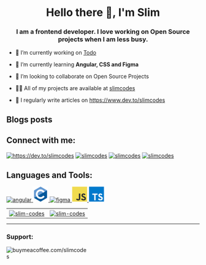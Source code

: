 <h1 align="center">Hello there 👋, I'm Slim</h1>
<h3 align="center">I am a frontend developer. I love working on Open Source projects when I am less busy.</h3>


- 🔭 I’m currently working on [Todo](https://www.github.com/slim-codes/todo)

- 🌱 I’m currently learning **Angular, CSS and Figma**

- 👯 I’m looking to collaborate on Open Source Projects

- 👨‍💻 All of my projects are available at [slimcodes](https://www.github.com/slim-codes)

- 📝 I regularly write articles on <https://www.dev.to/slimcodes>

### <h2 align="left"> Blogs posts </h2>
<!-- BLOG-POST-LIST:START -->
<!-- BLOG-POST-LIST:END -->

<h2 align="left">Connect with me:</h2>
<p align="left">
<a href="https://dev.to/https://dev.to/slimcodes" target="blank"><img align="center" src="https://raw.githubusercontent.com/rahuldkjain/github-profile-readme-generator/master/src/images/icons/Social/devto.svg" alt="https://dev.to/slimcodes" height="30" width="40" /></a>
<a href="https://twitter.com/slimcodes" target="blank"><img align="center" src="https://raw.githubusercontent.com/rahuldkjain/github-profile-readme-generator/master/src/images/icons/Social/twitter.svg" alt="slimcodes" height="30" width="40" /></a>
<a href="https://linkedin.com/in/slimcodes" target="blank"><img align="center" src="https://raw.githubusercontent.com/rahuldkjain/github-profile-readme-generator/master/src/images/icons/Social/linked-in-alt.svg" alt="slimcodes" height="30" width="40" /></a>
<a href="https://instagram.com/slimcodes" target="blank"><img align="center" src="https://raw.githubusercontent.com/rahuldkjain/github-profile-readme-generator/master/src/images/icons/Social/instagram.svg" alt="slimcodes" height="30" width="40" /></a>
</p>

<h2 align="left">Languages and Tools:</h2>
<p align="left"> <a href="https://angular.io" target="_blank" rel="noreferrer"> <img src="https://angular.io/assets/images/logos/angular/angular.svg" alt="angular" width="40" height="40"/> </a> <a href="https://www.cprogramming.com/" target="_blank" rel="noreferrer"> <img src="https://raw.githubusercontent.com/devicons/devicon/master/icons/c/c-original.svg" alt="c" width="40" height="40"/> </a> <a href="https://www.figma.com/" target="_blank" rel="noreferrer"> <img src="https://www.vectorlogo.zone/logos/figma/figma-icon.svg" alt="figma" width="40" height="40"/> </a> <a href="https://developer.mozilla.org/en-US/docs/Web/JavaScript" target="_blank" rel="noreferrer"> <img src="https://raw.githubusercontent.com/devicons/devicon/master/icons/javascript/javascript-original.svg" alt="javascript" width="40" height="40"/> </a> <a href="https://www.typescriptlang.org/" target="_blank" rel="noreferrer"> <img src="https://raw.githubusercontent.com/devicons/devicon/master/icons/typescript/typescript-original.svg" alt="typescript" width="40" height="40"/> </a> </p>


<table>
  <tbody><tr>
    <td><a href="#">
  <img align="center" src="https://github-readme-stats.vercel.app/api/top-langs/?username=slim-codes&layout=compact&langs_count=6&text_color=10FF33&icon_color=2234ae&title_color=66ff00&bg_color=000000" alt="slim-codes" height="200px;" style="max-width: 100%;" />
</a></td>
    <td><a href="https://github.com/anuraghazra/convoychat">
  <img align="center" src="https://github-readme-streak-stats.herokuapp.com?user=slim-codes&theme=radical&date_format=j%20M%5B%20Y%5D&sideLabels=10FF33&sideNums=10FF33&currStreakNum=FFFFFF&background=000000&ring=DADD1B&fire=DADD1B&dates=FCFCFC" alt="slim-codes" height="200px;" style="max-width: 100%;" />
</a>
    </td>
  </tr>
</tbody></table>

---

<h3 align="left">Support:</h3>
<p><a href="https://www.buymeacoffee.com/slimcodes "> <img align="left" src="https://cdn.buymeacoffee.com/buttons/v2/default-yellow.png" height="50" width="210" alt=" buymeacoffee.com/slimcodes " /></a></p><br><br>
